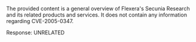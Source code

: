 The provided content is a general overview of Flexera's Secunia Research and its related products and services. It does not contain any information regarding CVE-2005-0347.

Response: UNRELATED